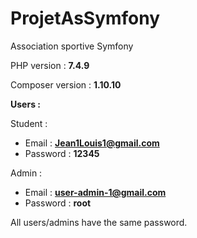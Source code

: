 # ProjetAsSymfony
Association sportive Symfony

PHP version : **7.4.9**

Composer version : **1.10.10**

**Users :**

Student :
- Email : **Jean1Louis1@gmail.com**
- Password : **12345**

Admin :
- Email : **user-admin-1@gmail.com**
- Password : **root**

All users/admins have the same password.
